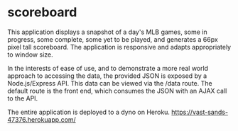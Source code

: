 # scoreboard

This application displays a snapshot of a day's MLB games, some in progress, some complete, some yet to be played, and generates a 66px pixel tall scoreboard. The application is responsive and adapts appropriately to window size.

In the interests of ease of use, and to demonstrate a more real world approach to accessing the data, the provided JSON is exposed by a Node.js/Express API. This data can be viewed via the /data route. The default route is the front end, which consumes the JSON with an AJAX call to the API.

The entire application is deployed to a dyno on Heroku. https://vast-sands-47376.herokuapp.com/
